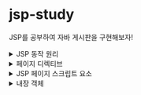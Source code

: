 # jsp-study
JSP를 공부하여 자바 게시판을 구현해보자!
<details>
<summary>JSP 동작 원리</summary>
<div markdown="1">

url 입력 WWW.XXX.COM -> DNS서버 -> IP 주소로 변화 -> PC에서 JSP 페이지 요청
-> 웹서버(톰캣) -> JSP/서블릿컨테이너에 INDEX.JSP에 보내면 JSP를 자바로 바꿔줌(서블릿)
-> 서블릿이 클래스 파일로 컴파일 -> 버퍼에 담은 뒤 PC로 보냄 -> JVM이 HTML로 변환하여 화면을 구성해줌

</div>
</details>

<details>
<summary>페이지 디렉티브</summary>
<div markdown="1">

JSP 페이지를 구성하는 구성요소
- language : jsp 스크립트요소에서 사용할 언어를 지정 language="java"  (기본값 : JAVA)

- contentType : jsp페이지가 어떻게 바뀔 것인지 지정, 문자열 지정 
(기본값 : text/html) contentType="text/html; charset=EUC-KR"

- pageEncoding : JSP 페이지 자체의 캐릭터 인코딩을 지정 pageEncoding = "EUC-KR"

- import : JSP 페이지에서 사용할 자바 클래스 지정

- session : JSP 페이지의 세션 사용 여부를 지정 (기본값 : true)

- buffer: JSP 페이지의 출력 버퍼크기를 지정 (최소 8kb)

- autoFlush : 출력 버퍼가 다 찼을경우 자동으로 버퍼의 데이터를 출력 스트림으로 보내고 비울지 여부 (기본값 : true)
- errorPage : JSP 페이지 실행 중 에러 발생 시 보여줄 페이지를 지정
- isErrorPage: 에러 페이지 여부를 지정 -> true인 경우 이 페이지는 에러페이지 (기본값 false)
</div>
</details>

<details>
<summary>JSP 페이지 스크립트 요소</summary>
<div markdown="1">

- 스크립트릿 <%&nbsp;&nbsp; %> : 가장 일반적으로 jsp페이지에서 많이 쓰이는 스크립트요소, 주로 프로그래밍 로직 기술에 사용.  
- 스크립트릿 변수 : 서블릿으로 변환될 때 지역변수로 사용된다.
    

- <%  
자바 코드 삽입  
  %>  
  
  

- 선언문 <%!&nbsp;&nbsp;  %> : 선언문은 jsp페이지에서 멤버변수 또는 멤버 메소드로 사용하고자 할 때 주로 사용되는 프로그래밍의 로직
-  선언문의 변수 : 서블릿으로 변환 시 멤버변수로 반환
-  선언문의 메소드 : 서블릿에서 메소드로 반환
- <%!  
    자바 코드 삽입  
    %>  

-  표현식 <%= %> : JSP페이지에서 System.out.println()과 유사하게 사용되는 데이터 출력용 로직 기술
- <%=  
    자바 코드 삽입  
    %>
</div>
</details>

<details>
<summary>내장 객체</summary>
<div markdown="1">

내장 객체 : jsp에서 자주 사용하는 객체들을 묶어 놓은 것
- request(javax.servlet.http.HttpServletRequest) : 웹 브라우저의 요청 정보를 저장하고 있는 객체
- response(javax.servlet.http.HttpServletResponse) : 웹 브라우저의 요청에 대한 응답 정보를 저장하고 있는 객체
- out(javax.servlet.jsp.jsp.jspWriter) : jsp 페이지에 출력할 내용을 가지고 있는 출력 스트림 객체
- session(javax.servlet.http.HttpSession) : 하나의 웹 브라우저의 정보를 유지하기 위한 세션 정보를 저장하고 있는 객체
- application(javax.servlet.servletContext) : 웹 어플리케이션 Context의 정보를 저장하고 있는 객체
- pageContext(javax.servlet.jsp.pageContext) : jsp 페이지에 대한 정보를 저장하고 있는 객체
- page(java.lang.Object) : jsp 페이지를 구현한 자바 클래스 객체
- config(javax.servlet.ServletConfig) : jsp 페이지에 대한 설정 정보를 저장하고 있는 객체
- exception(java.lang.Throwable) : jsp 페이지서 예외가 발생한 경우에 사용되는 객체
</div>
</details>
